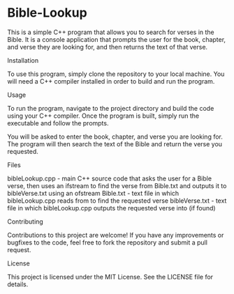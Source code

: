 # Bible-Lookup

This is a simple C++ program that allows you to search for verses in the Bible. It is a console application that prompts the user for the book, chapter, and verse they are looking for, and then returns the text of that verse.

Installation

To use this program, simply clone the repository to your local machine. You will need a C++ compiler installed in order to build and run the program.

Usage

To run the program, navigate to the project directory and build the code using your C++ compiler. Once the program is built, simply run the executable and follow the prompts.

You will be asked to enter the book, chapter, and verse you are looking for. The program will then search the text of the Bible and return the verse you requested.

Files

bibleLookup.cpp - main C++ source code that asks the user for a Bible verse, then uses an ifstream to find the verse from Bible.txt and outputs it to bibleVerse.txt using an ofstream
Bible.txt - text file in which bibleLookup.cpp reads from to find the requested verse
bibleVerse.txt - text file in which bibleLookup.cpp outputs the requested verse into (if found)

Contributing

Contributions to this project are welcome! If you have any improvements or bugfixes to the code, feel free to fork the repository and submit a pull request.

License

This project is licensed under the MIT License. See the LICENSE file for details.



